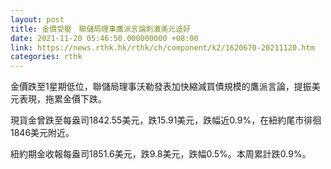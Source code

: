 ```yaml
---
layout: post
title: 金價受壓　聯儲局理事鷹派言論刺激美元造好
date: 2021-11-20 05:46:50.000000000 +08:00
link: https://news.rthk.hk/rthk/ch/component/k2/1620670-20211120.htm
categories: rthk
---
```


金價跌至1星期低位，聯儲局理事沃勒發表加快縮減買債規模的鷹派言論，提振美元表現，拖累金價下跌。

現貨金曾跌至每盎司1842.55美元，跌15.91美元，跌幅近0.9%，在紐約尾市徘徊1846美元附近。

紐約期金收報每盎司1851.6美元，跌9.8美元，跌幅0.5%。本周累計跌0.9%。
